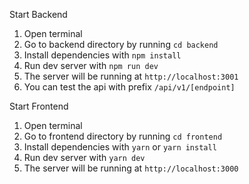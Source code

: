 Start Backend

1. Open terminal
2. Go to backend directory by running `cd backend`
3. Install dependencies with `npm install`
4. Run dev server with `npm run dev`
5. The server will be running at `http://localhost:3001`
6. You can test the api with prefix `/api/v1/[endpoint]`

Start Frontend

1. Open terminal
2. Go to frontend directory by running `cd frontend`
3. Install dependencies with `yarn` or `yarn install`
4. Run dev server with `yarn dev`
5. The server will be running at `http://localhost:3000`

